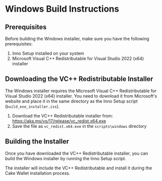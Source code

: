 # Windows Build Instructions

## Prerequisites

Before building the Windows installer, make sure you have the following prerequisites:

1. Inno Setup installed on your system
2. Microsoft Visual C++ Redistributable for Visual Studio 2022 (x64) installer

## Downloading the VC++ Redistributable Installer

The Windows installer requires the Microsoft Visual C++ Redistributable for Visual Studio 2022 (x64) installer. You need to download it from Microsoft's website and place it in the same directory as the Inno Setup script (`build_exe_installer.iss`).

1. Download the VC++ Redistributable installer from: https://aka.ms/vs/17/release/vc_redist.x64.exe
2. Save the file as `vc_redist.x64.exe` in the `scripts\windows` directory

## Building the Installer

Once you have downloaded the VC++ Redistributable installer, you can build the Windows installer by running the Inno Setup script.

The installer will include the VC++ Redistributable and install it during the Cake Wallet installation process.

